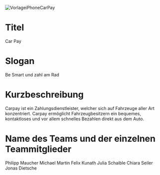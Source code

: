 ![VorlageiPhoneCarPay](https://user-images.githubusercontent.com/22572632/158052251-5e123102-d7b6-4e1c-b03f-002cb8e19aa9.png)


# Titel
Car Pay

# Slogan
Be Smart und zahl am Rad


# Kurzbeschreibung
Carpay ist ein Zahlungsdienstleister, welcher sich auf Fahrzeuge aller Art konzentriert. Carpay ermöglicht Fahrzeugbesitzern ein bequemes, kontaktloses und vor allem schnelles Bezahlen direkt aus dem Auto.

# Name des Teams und der einzelnen Teammitglieder

Philipp Maucher
Michael Martin
Felix Kunath
Julia Schaible
Chiara Seiler
Jonas Dietsche
